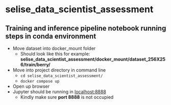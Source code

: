 # selise_data_scientist_assessment

## Training and inference pipeline notebook running steps in conda environment
+ Move dataset into docker_mount folder
  + Should look like this for example: 
**selise_data_scientist_assessment/docker_mount/dataset_256X256/train/berry/**
+ Move into project directory in command line
  + `cd selise_data_scientist_assessment/`
  + `docker compose up`
+ Open up browser
+ Jupyter should be running in [localhost:8888](http://localhost:8888)
  + Kindly make sure **port 8888** is not occupied
